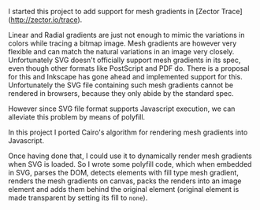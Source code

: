 
I started this project to add support for mesh gradients in [Zector Trace]
(http://zector.io/trace).

Linear and Radial gradients are just not enough to mimic the variations in
colors while tracing a bitmap image. Mesh gradients are however very flexible
and can match the natural variations in an image very closely. Unfortunately
SVG doesn't officially support mesh gradients in its spec, even though other
formats like PostScript and PDF do. There is a proposal for this and Inkscape
has gone ahead and implemented support for this. Unfortunately the SVG file
containing such mesh gradients cannot be rendered in browsers, because they
only abide by the standard spec.

However since SVG file format supports Javascript execution, we can alleviate
this problem by means of polyfill.

In this project I ported Cairo's algorithm for rendering mesh gradients into
Javascript.

Once having done that, I could use it to dynamically render mesh gradients when
SVG is loaded. So I wrote some polyfill code, which when embedded in SVG,
parses the DOM, detects elements with fill type mesh gradient, renders the
mesh gradients on canvas, packs the renders into an image element and adds them
behind the original element (original element is made transparent by setting
its fill to `none`).


